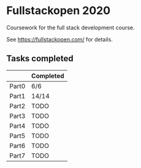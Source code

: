 # Fullstackopen 2020
Coursework for the full stack development course.<br/>

See https://fullstackopen.com/ for details.
## Tasks completed
|  |Completed  |
|--|--|
|Part0 | 6/6 |
|Part1 | 14/14 |
|Part2 | TODO |
|Part3 | TODO |
|Part4 | TODO |
|Part5 | TODO |
|Part6 | TODO |
|Part7 | TODO |

